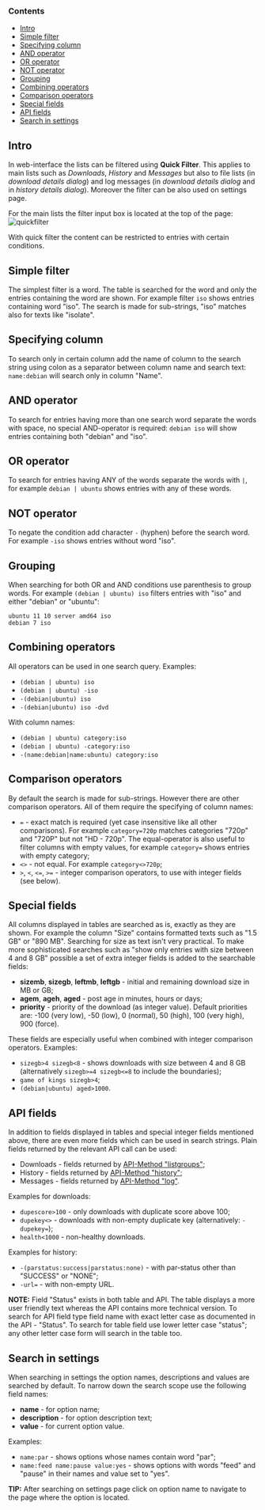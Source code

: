 ---
---
### Contents
- [Intro](#intro)
- [Simple filter](#simple-filter)
- [Specifying column](#specifying-column)
- [AND operator](#and-operator)
- [OR operator](#or-operator)
- [NOT operator](#not-operator)
- [Grouping](#grouping)
- [Combining operators](#combining-operators)
- [Comparison operators](#comparison-operators)
- [Special fields](#special-fields)
- [API fields](#api-fields)
- [Search in settings](#search-in-settings)

## Intro
In web-interface the lists can be filtered using **Quick Filter**. This applies to main lists such as *Downloads*, *History* and *Messages* but also to file lists (in *download details dialog*) and log messages (in *download details dialog* and in *history details dialog*). Moreover the filter can be also used on settings page.

For the main lists the filter input box is located at the top of the page:
![quickfilter](https://cloud.githubusercontent.com/assets/3368402/9324892/966870ee-458e-11e5-8052-7918a95ade4d.png)

With quick filter the content can be restricted to entries with certain conditions.

## Simple filter
The simplest filter is a word. The table is searched for the word and only the entries containing the word are shown. For example filter `iso` shows entries containing word "iso". The search is made for sub-strings, "iso" matches also for texts like "isolate".

## Specifying column
To search only in certain column add the name of column to the search string using colon as a separator between column name and search text: `name:debian` will search only in column "Name".

## AND operator
To search for entries having more than one search word separate the words with space, no special AND-operator is required: `debian iso` will show entries containing both "debian" and "iso".

## OR operator
To search for entries having ANY of the words separate the words with `|`, for example `debian | ubuntu` shows entries with any of these words.

## NOT operator
To negate the condition add character `-` (hyphen) before the search word. For example `-iso` shows entries without word "iso".

## Grouping
When searching for both OR and AND conditions use parenthesis to group words. For example `(debian | ubuntu) iso` filters entries with "iso" and either "debian" or "ubuntu":
```
ubuntu 11 10 server amd64 iso
debian 7 iso
```

## Combining operators
All operators can be used in one search query. Examples:
- `(debian | ubuntu) iso`
- `(debian | ubuntu) -iso`
- `-(debian|ubuntu) iso`
- `-(debian|ubuntu) iso -dvd`

With column names:
- `(debian | ubuntu) category:iso`
- `(debian | ubuntu) -category:iso`
- `-(name:debian|name:ubuntu) category:iso`

## Comparison operators
By default the search is made for sub-strings. However there are other comparison operators. All of them require the specifying of column names:
- `=` - exact match is required (yet case insensitive like all other comparisons). For example `category=720p` matches categories "720p" and "720P" but not "HD - 720p". The equal-operator is also useful to filter columns with empty values, for example `category=` shows entries with empty category;
- `<>` - not equal. For example `category<>720p`;
- `>`, `<`, `<=`, `>=` - integer comparison operators, to use with integer fields (see below).

## Special fields
All columns displayed in tables are searched as is, exactly as they are shown. For example the column "Size" contains formatted texts such as "1.5 GB" or "890 MB". Searching for size as text isn't very practical. To make more sophisticated searches such as "show only entries with size between 4 and 8 GB" possible a set of extra integer fields is added to the searchable fields:
- **sizemb**, **sizegb**, **leftmb**, **leftgb** - initial and remaining download size in MB or GB;
- **agem**, **ageh**, **aged** - post age in minutes, hours or days;
- **priority** - priority of the download (as integer value). Default priorities are: -100 (very low), -50 (low), 0 (normal), 50 (high), 100 (very high), 900 (force).

These fields are especially useful when combined with integer comparison operators. Examples:
- `sizegb>4 sizegb<8` - shows downloads with size between 4 and 8 GB (alternatively `sizegb>=4 sizegb<=8` to include the boundaries);
- `game of kings sizegb>4`;
- `(debian|ubuntu) aged>1000`.

## API fields
In addition to fields displayed in tables and special integer fields mentioned above, there are even more fields which can be used in search strings. Plain fields returned by the relevant API call can be used:
- Downloads - fields returned by [API-Method "listgroups"](api/listgroups);
- History - fields returned by [API-Method "history"](api/history);
- Messages - fields returned by [API-Method "log"](api/log).

Examples for downloads:
- `dupescore>100` - only downloads with duplicate score above 100;
- `dupekey<>` - downloads with non-empty duplicate key (alternatively: `-dupekey=`);
- `health<1000` - non-healthy downloads.

Examples for history:
- `-(parstatus:success|parstatus:none)` - with par-status other than "SUCCESS" or "NONE";
- `-url=` - with non-empty URL.

**NOTE:** Field "Status" exists in both table and API. The table displays a more user friendly text whereas the API contains more technical version. To search for API field type field name with exact letter case as documented in the API - "Status". To search for table field use lower letter case "status"; any other letter case form will search in the table too.

## Search in settings
When searching in settings the option names, descriptions and values are searched by default. To narrow down the search scope use the following field names:
- **name** - for option name;
- **description** - for option description text;
- **value** - for current option value.

Examples:
- `name:par` - shows options whose names contain word "par";
- `name:feed name:pause value:yes` - shows options with words "feed" and "pause" in their names and value set to "yes".

**TIP:** After searching on settings page click on option name to navigate to the page where the option is located.
